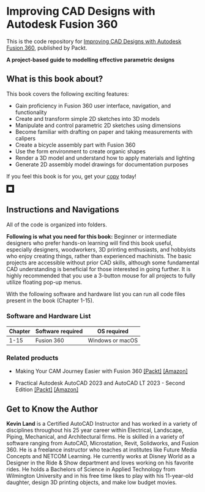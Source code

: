 # Improving CAD Designs with Autodesk Fusion 360

<a href="https://www.packtpub.com/product/improving-cad-designs-with-autodesk-fusion-360/?utm_source=github&utm_medium=repository&utm_campaign=9781786461629"><img src="" alt="" height="256px" align="right"></a>

This is the code repository for [Improving CAD Designs with Autodesk Fusion 360](https://www.packtpub.com/product/improving-cad-designs-with-autodesk-fusion-360/?utm_source=github&utm_medium=repository&utm_campaign=9781786461629), published by Packt.

**A project-based guide to modelling effective parametric designs**

## What is this book about?

This book covers the following exciting features:
* Gain proficiency in Fusion 360 user interface, navigation, and functionality
* Create and transform simple 2D sketches into 3D models
* Manipulate and control parametric 2D sketches using dimensions
* Become familiar with drafting on paper and taking measurements with calipers
* Create a bicycle assembly part with Fusion 360
* Use the form environment to create organic shapes
* Render a 3D model and understand how to apply materials and lighting
* Generate 2D assembly model drawings for documentation purposes

If you feel this book is for you, get your [copy](https://www.amazon.com/dp/180056449X) today!

<a href="https://www.packtpub.com/?utm_source=github&utm_medium=banner&utm_campaign=GitHubBanner"><img src="https://raw.githubusercontent.com/PacktPublishing/GitHub/master/GitHub.png" 
alt="https://www.packtpub.com/" border="5" /></a>

## Instructions and Navigations
All of the code is organized into folders.

**Following is what you need for this book:**
Beginner or intermediate designers who prefer hands-on learning will find this book useful, especially designers, woodworkers, 3D printing enthusiasts, and hobbyists who enjoy creating things, rather than experienced machinists. The basic projects are accessible without prior CAD skills, although some fundamental CAD understanding is beneficial for those interested in going further. It is highly recommended that you use a 3-button mouse for all projects to fully utilize floating pop-up menus.

With the following software and hardware list you can run all code files present in the book (Chapter 1-15).
### Software and Hardware List
| Chapter | Software required | OS required |
| -------- | ------------------------------------ | ----------------------------------- |
| 1-15 | Fusion 360 | Windows or macOS |


### Related products
* Making Your CAM Journey Easier with Fusion 360 [[Packt]](https://www.packtpub.com/product/making-your-cam-journey-easier-with-fusion-360?utm_source=github&utm_medium=repository&utm_campaign=9781804612576) [[Amazon]](https://www.amazon.com/dp/180461257X)

* Practical Autodesk AutoCAD 2023 and AutoCAD LT 2023 - Second Edition [[Packt]](https://www.packtpub.com/product/practical-autodesk-autocad-2023-and-autocad-lt-2023-second-edition/?utm_source=github&utm_medium=repository&utm_campaign=9781801816465) [[Amazon]](https://www.amazon.com/dp/1801816468)


## Get to Know the Author
**Kevin Land**
is a Certified AutoCAD Instructor and has worked in a variety of disciplines throughout his 25 year career within Electrical, Landscape, Piping, Mechanical, and Architectural firms. He is skilled in a variety of software ranging from AutoCAD, Microstation, Revit, Solidworks, and Fusion 360. He is a freelance instructor who teaches at institutes like Future Media Concepts and NETCOM Learning. He currently works at Disney World as a Designer in the Ride & Show department and loves working on his favorite rides. He holds a Bachelors of Science in Applied Technology from Wilmington University and in his free time likes to play with his 11-year-old daughter, design 3D printing objects, and make low budget movies.
